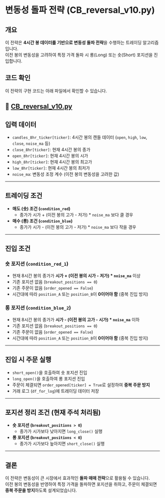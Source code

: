 # 변동성 돌파 전략 (CB_reversal_v10.py)

## 개요
이 전략은 **4시간 봉 데이터를 기반으로 변동성 돌파 전략**을 수행하는 트레이딩 알고리즘입니다.  
이전 봉의 변동성을 고려하여 특정 가격 돌파 시 롱(Long) 또는 숏(Short) 포지션을 진입합니다.

## 코드 확인
이 전략의 구현 코드는 아래 파일에서 확인할 수 있습니다.

📄 [CB_reversal_v10.py](https://github.com/khw12369/Coin-Trader/blob/main/CB_reversal_v10.py)
---

## 입력 데이터
- `candles_8hr_ticker[ticker]`: 4시간 봉의 캔들 데이터 (`open`, `high`, `low`, `close`, `noise_ma` 등)
- `close_8hr[ticker]`: 현재 4시간 봉의 종가
- `open_8hr[ticker]`: 현재 4시간 봉의 시가
- `high_8hr[ticker]`: 현재 4시간 봉의 최고가
- `low_8hr[ticker]`: 현재 4시간 봉의 최저가
- `noise_ma`: 변동성 조정 계수 (이전 봉의 변동성을 고려한 값)

---

## 트레이딩 조건
- **매도 (숏) 조건 (`condition_red`)**  
  - 종가가 시가 + (이전 봉의 고가 - 저가) * `noise_ma` 보다 클 경우
- **매수 (롱) 조건 (`condition_blue`)**  
  - 종가가 시가 - (이전 봉의 고가 - 저가) * `noise_ma` 보다 작을 경우

---

## 진입 조건
### 숏 포지션 (`condition_red_1`)
- 현재 8시간 봉의 종가가 **시가 + (이전 봉의 시가 - 저가) * `noise_ma`** 이상
- 기존 포지션 없음 (`breakout_positions == 0`)
- 기존 주문이 없음 (`order_opened == False`)
- 시간대에 따라 `position_A` 또는 `position_B`이 **0이어야 함** (중복 진입 방지)

### 롱 포지션 (`condition_blue_2`)
- 현재 8시간 봉의 종가가 **시가 - (이전 봉의 고가 - 시가) * `noise_ma`** 이하
- 기존 포지션 없음 (`breakout_positions == 0`)
- 기존 주문이 없음 (`order_opened == False`)
- 시간대에 따라 `position_A` 또는 `position_B`이 **0이어야 함** (중복 진입 방지)

---

## 진입 시 주문 실행
- `short_open()`을 호출하여 숏 포지션 진입
- `long_open()`을 호출하여 롱 포지션 진입
- 주문이 체결되면 `order_opened[ticker] = True`로 설정하여 **중복 주문 방지**
- 거래 로그 (`df_for_log`)에 트레이딩 데이터 저장

---

## 포지션 정리 조건 (현재 주석 처리됨)
- **숏 포지션 (`breakout_positions > 0`)**  
  - 종가가 시가보다 낮아지면 `long_close()` 실행
- **롱 포지션 (`breakout_positions < 0`)**  
  - 종가가 시가보다 높아지면 `short_close()` 실행

---

## 결론
이 전략은 변동성이 큰 시장에서 효과적인 **돌파 매매 전략**으로 활용될 수 있습니다.  
이전 봉의 변동성을 반영하여 특정 가격을 돌파하면 포지션을 취하고, 주문이 체결되면 **중복 주문을 방지**하도록 설계되었습니다.
